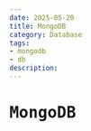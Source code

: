 ```yaml
---
date: 2025-05-20
title: MongoDB
category: Database
tags:
- mongodb
- db
description: 
---
```

# <samp>MongoDB</samp>
